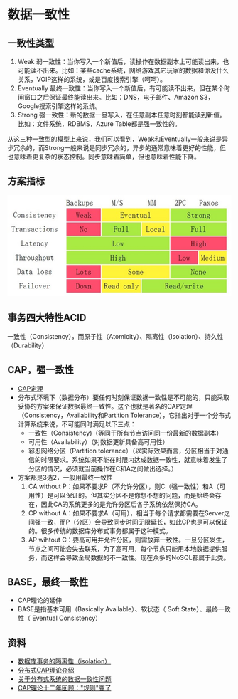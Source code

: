 # 数据一致性

## 一致性类型
1. Weak 弱一致性：当你写入一个新值后，读操作在数据副本上可能读出来，也可能读不出来。比如：某些cache系统，网络游戏其它玩家的数据和你没什么关系，VOIP这样的系统，或是百度搜索引擎（呵呵）。
1. Eventually 最终一致性：当你写入一个新值后，有可能读不出来，但在某个时间窗口之后保证最终能读出来。比如：DNS，电子邮件、Amazon S3，Google搜索引擎这样的系统。
1. Strong 强一致性：新的数据一旦写入，在任意副本任意时刻都能读到新值。比如：文件系统，RDBMS，Azure Table都是强一致性的。

从这三种一致型的模型上来说，我们可以看到，Weak和Eventually一般来说是异步冗余的，而Strong一般来说是同步冗余的，异步的通常意味着更好的性能，但也意味着更复杂的状态控制。同步意味着简单，但也意味着性能下降。

## 方案指标
![](../s/sys/index.jpg)

## 事务四大特性ACID
一致性（Consistency），而原子性（Atomicity）、隔离性（Isolation）、持久性（Durability）

## CAP，强一致性
* [CAP定理](http://www.ruanyifeng.com/blog/2018/07/cap.html)
* 分布式环境下（数据分布）要任何时刻保证数据一致性是不可能的，只能采取妥协的方案来保证数据最终一致性。这个也就是著名的CAP定理（Consistency，Availability和Partition Tolerance），它指出对于一个分布式计算系统来说，不可能同时满足以下三点：
  * 一致性（Consistency)（等同于所有节点访问同一份最新的数据副本）
  * 可用性（Availability）（对数据更新具备高可用性）
  * 容忍网络分区（Partition tolerance）（以实际效果而言，分区相当于对通信的时限要求。系统如果不能在时限内达成数据一致性，就意味着发生了分区的情况，必须就当前操作在C和A之间做出选择。）
* 方案都是3选2，一般用最终一致性
  1. CA without P：如果不要求P（不允许分区），则C（强一致性）和A（可用性）是可以保证的。但其实分区不是你想不想的问题，而是始终会存在，因此CA的系统更多的是允许分区后各子系统依然保持CA。
  1. CP without A：如果不要求A（可用），相当于每个请求都需要在Server之间强一致，而P（分区）会导致同步时间无限延长，如此CP也是可以保证的。很多传统的数据库分布式事务都属于这种模式。
  1. AP wihtout C：要高可用并允许分区，则需放弃一致性。一旦分区发生，节点之间可能会失去联系，为了高可用，每个节点只能用本地数据提供服务，而这样会导致全局数据的不一致性。现在众多的NoSQL都属于此类。

## BASE，最终一致性
* CAP理论的延伸
* BASE是指基本可用（Basically Available）、软状态（ Soft State）、最终一致性（ Eventual Consistency）

## 资料
* [数据库事务的隔离性（isolation）](https://zhuanlan.zhihu.com/p/27035174)
* [分布式CAP理论介绍](https://www.169it.com/article/4809733295047327965.html)
* [关于分布式系统的数据一致性问题](http://www.uml.org.cn/zjjs/201211065.asp)
* [CAP理论十二年回顾："规则"变了](https://www.infoq.cn/article/cap-twelve-years-later-how-the-rules-have-changed/)
